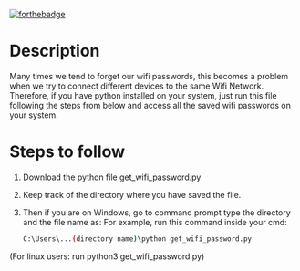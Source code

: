 [![forthebadge](https://forthebadge.com/images/badges/made-with-python.svg)](https://forthebadge.com)

# Description
Many times we tend to forget our wifi passwords, this becomes a problem when we try to connect different
devices to the same Wifi Network. Therefore, if you have python installed on your system, just run this
file following the steps from below and access all the saved wifi passwords on your system.

# Steps to follow
1. Download the python file get_wifi_password.py
1. Keep track of the directory where you have saved the file.
1. Then if you are on Windows, go to command prompt type the directory and the file name as:
For example, run this command inside your cmd:

    ```bash
    C:\Users\...(directory name)\python get_wifi_password.py
    ```

(For linux users: run python3 get_wifi_password.py)
